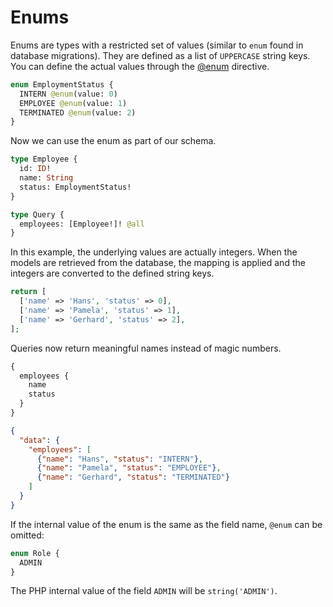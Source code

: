 # Enums
Enums are types with a restricted set of values (similar to `enum` found in database migrations).
They are defined as a list of `UPPERCASE` string keys. You can define the actual values through
the [@enum](../api-reference/directives.md#enum) directive.


```graphql
enum EmploymentStatus {
  INTERN @enum(value: 0)
  EMPLOYEE @enum(value: 1)
  TERMINATED @enum(value: 2)
}
```

Now we can use the enum as part of our schema.

```graphql
type Employee {
  id: ID!
  name: String
  status: EmploymentStatus!
}

type Query {
  employees: [Employee!]! @all
}
```

In this example, the underlying values are actually integers. When the models are retrieved from
the database, the mapping is applied and the integers are converted to the defined string keys.

```php
return [
  ['name' => 'Hans', 'status' => 0],
  ['name' => 'Pamela', 'status' => 1],
  ['name' => 'Gerhard', 'status' => 2],
];
```

Queries now return meaningful names instead of magic numbers.

```graphql
{
  employees {
    name
    status
  }
}
```

```json
{
  "data": {
    "employees": [
      {"name": "Hans", "status": "INTERN"},
      {"name": "Pamela", "status": "EMPLOYEE"},
      {"name": "Gerhard", "status": "TERMINATED"}
    ]
  }
}
```

If the internal value of the enum is the same as the field name, `@enum` can be omitted:

```graphql
enum Role {
  ADMIN
}
```

The PHP internal value of the field `ADMIN` will be `string('ADMIN')`.
